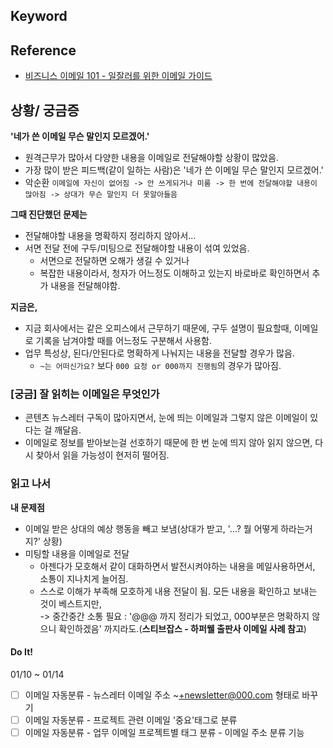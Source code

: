 ## Keyword

## Reference
- [비즈니스 이메일 101 - 일잘러를 위한 이메일 가이드](https://publy.co/set/156/membership)

## 상황/ 궁금증
**'네가 쓴 이메일 무슨 말인지 모르겠어.'**
- 원격근무가 많아서 다양한 내용을 이메일로 전달해야할 상황이 많았음.
- 가장 많이 받은 피드백(같이 일하는 사람)은 '네가 쓴 이메일 무슨 말인지 모르겠어.'
- 악순환 `이메일에 자신이 없어짐 -> 안 쓰게되거나 미룸 -> 한 번에 전달해야할 내용이 많아짐 -> 상대가 무슨 말인지 더 못알아들음` 

**그때 진단했던 문제는**
- 전달해야할 내용을 명확하지 정리하지 않아서...
- 서면 전달 전에 구두/미팅으로 전달해야할 내용이 섞여 있었음. 
  - 서면으로 전달하면 오해가 생길 수 있거나 
  - 복잡한 내용이라서, 청자가 어느정도 이해하고 있는지 바로바로 확인하면서 추가 내용을 전달해야함.

**지금은,** 
- 지금 회사에서는 같은 오피스에서 근무하기 때문에, 구두 설명이 필요할때, 이메일로 기록을 남겨야할 때를 어느정도 구분해서 사용함. 
- 업무 특성상, 된다/안된다로 명확하게 나눠지는 내용을 전달할 경우가 많음. 
  - `~는 어떠신가요?` 보다  `000 요청 or 000까지 진행됨`의 경우가 많아짐. 

### [궁금] 잘 읽히는 이메일은 무엇인가 
- 콘텐츠 뉴스레터 구독이 많아지면서, 눈에 띄는 이메일과 그렇지 않은 이메일이 있다는 걸 깨달음. 
- 이메일로 정보를 받아보는걸 선호하기 때문에 한 번 눈에 띄지 않아 읽지 않으면, 다시 찾아서 읽을 가능성이 현저히 떨어짐.

### 읽고 나서 
**내 문제점**
- 이메일 받은 상대의 예상 행동을 빼고 보냄(상대가 받고, '...? 뭘 어떻게 하라는거지?' 상황)
- 미팅할 내용을 이메일로 전달 
  - 아젠다가 모호해서 같이 대화하면서 발전시켜야하는 내용을 메일사용하면서, 소통이 지나치게 늘어짐. 
  - 스스로 이해가 부족해 모호하게 내용 전달이 됨. 모든 내용을 확인하고 보내는 것이 베스트지만,   
  -> 중간중간 소통 필요 : '@@@ 까지 정리가 되었고, 000부분은 명확하지 않으니 확인하겠음' 까지라도.(**스티브잡스 - 하퍼웰 출판사 이메일 사례 참고**)

#### Do It!
01/10 ~ 01/14
- [ ] 이메일 자동분류 - 뉴스레터 이메일 주소 ~+newsletter@000.com 형태로 바꾸기 
- [ ] 이메일 자동분류 - 프로젝트 관련 이메일 '중요'태그로 분류
- [ ] 이메일 자동분류 - 업무 이메일 프로젝트별 태그 분류 - 이메일 주소 분류 기능
